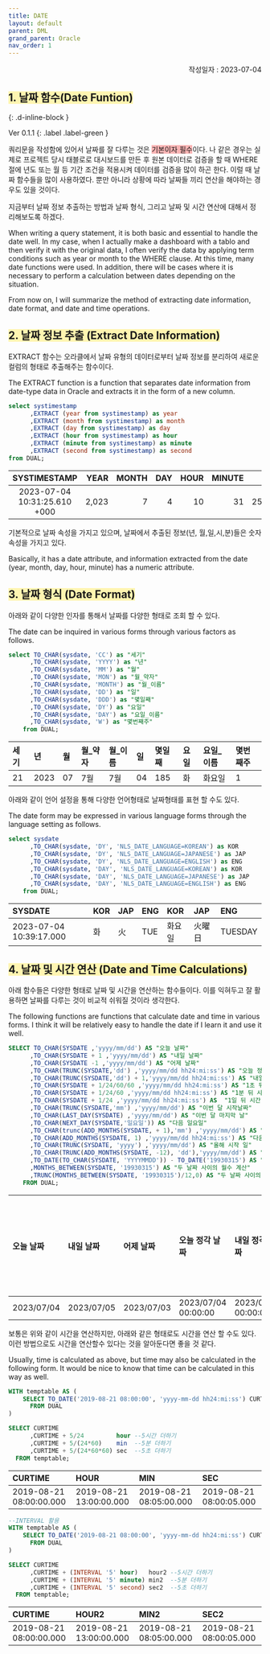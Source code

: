 ```yaml
---
title: DATE
layout: default
parent: DML
grand_parent: Oracle
nav_order: 1
---
```

<div style="text-align: right;">
작성일자 : 2023-07-04
</div>

## <span style="background-color:#FFF5b1">1. 날짜 함수(Date Funtion)</span>
{: .d-inline-block }

Ver 0.1.1
{: .label .label-green }

쿼리문을 작성함에 있어서 날짜를 잘 다루는 것은 <span style="background-color:#FAB4B4">기본이자 필수</span>이다. 나 같은 경우는 실제로 프로젝트 당시 태블로로 대시보드를 만든 후 원본 데이터로 검증을 할 때 WHERE 절에 년도 또는 월 등 기간 조건을 적용시켜 데이터를 검증을 많이 하곤 한다. 이럴 때 날짜 함수들을 많이 사용하였다. 뿐만 아니라 상황에 따라 날짜들 끼리 연산을 해야하는 경우도 있을 것이다.

지금부터 날짜 정보 추출하는 방법과 날짜 형식, 그리고 날짜 및 시간 연산에 대해서 정리해보도록 하겠다.

When writing a query statement, it is both basic and essential to handle the date well. In my case, when I actually make a dashboard with a tablo and then verify it with the original data, I often verify the data by applying term conditions such as year or month to the WHERE clause. At this time, many date functions were used. In addition, there will be cases where it is necessary to perform a calculation between dates depending on the situation.

From now on, I will summarize the method of extracting date information, date format, and date and time operations.

## <span style="background-color:#FFF5b1">2. 날짜 정보 추출 (Extract Date Information)</span>
EXTRACT 함수는 오라클에서 날짜 유형의 데이터로부터 날짜 정보를 분리하여 새로운 컬럼의 형태로 추출해주는 함수이다.

The EXTRACT function is a function that separates date information from date-type data in Oracle and extracts it in the form of a new column.

```sql
select systimestamp
      ,EXTRACT (year from systimestamp) as year
      ,EXTRACT (month from systimestamp) as month
      ,EXTRACT (day from systimestamp) as day
      ,EXTRACT (hour from systimestamp) as hour
      ,EXTRACT (minute from systimestamp) as minute
      ,EXTRACT (second from systimestamp) as second
from DUAL;
```


| SYSTIMESTAMP | YEAR | MONTH | DAY | HOUR | MINUTE | SECOND |
|:------------------------------:|---:|----:|--:|---:|-----:|-----:|
|2023-07-04 10:31:25.610 +000|2,023|7|4|10|31|25.610123|


기본적으로 날짜 속성을 가지고 있으며, 날짜에서 추출된 정보(년, 월,일,시,분)들은 숫자 속성을 가지고 있다. 

Basically, it has a date attribute, and information extracted from the date (year, month, day, hour, minute) has a numeric attribute.

## <span style="background-color:#FFF5b1">3. 날짜 형식 (Date Format)</span>
아래와 같이 다양한 인자를 통해서 날짜를 다양한 형태로 조회 할 수 있다.

The date can be inquired in various forms through various factors as follows.

```sql
select TO_CHAR(sysdate, 'CC') as "세기"
      ,TO_CHAR(sysdate, 'YYYY') as "년"
      ,TO_CHAR(sysdate, 'MM') as "월"
      ,TO_CHAR(sysdate, 'MON') as "월_약자"
      ,TO_CHAR(sysdate, 'MONTH') as "월_이름"
      ,TO_CHAR(sysdate, 'DD') as "일"
      ,TO_CHAR(sysdate, 'DDD') as "몇일째"
      ,TO_CHAR(sysdate, 'DY') as "요일"
      ,TO_CHAR(sysdate, 'DAY') as "요일_이름"
      ,TO_CHAR(sysdate, 'W') as "몇번째주"
    from DUAL;
```



|세기 |년   |월|월_약자|월_이름|일|몇일째|요일|요일_이름|몇번째주| 
|:---|:---|:---|:---|:---|:---|:---|:---|:---|:---| 
|21|2023|07|7월|7월|04|185|화|화요일|1| 



아래와 같이 언어 설정을 통해 다양한 언어형태로 날짜형태를 표현 할 수도 있다.

The date form may be expressed in various language forms through the language setting as follows.
```sql
select sysdate
      ,TO_CHAR(sysdate, 'DY', 'NLS_DATE_LANGUAGE=KOREAN') as KOR
      ,TO_CHAR(sysdate, 'DY', 'NLS_DATE_LANGUAGE=JAPANESE') as JAP
      ,TO_CHAR(sysdate, 'DY', 'NLS_DATE_LANGUAGE=ENGLISH') as ENG
      ,TO_CHAR(sysdate, 'DAY', 'NLS_DATE_LANGUAGE=KOREAN') as KOR
      ,TO_CHAR(sysdate, 'DAY', 'NLS_DATE_LANGUAGE=JAPANESE') as JAP
      ,TO_CHAR(sysdate, 'DAY', 'NLS_DATE_LANGUAGE=ENGLISH') as ENG
    from DUAL;
```


|SYSDATE|KOR|JAP|ENG|KOR|JAP|ENG|
|:---|:---|:---|:---|:---|:---|:---|
|2023-07-04 10:39:17.000|화|火|TUE|화요일|火曜日|TUESDAY|


## <span style="background-color:#FFF5b1">4. 날짜 및 시간 연산 (Date and Time Calculations)</span>
아래 함수들은 다양한 형태로 날짜 및 시간을 연산하는 함수들이다. 이를 익혀두고 잘 활용하면 날짜를 다루는 것이 비교적 쉬워질 것이라 생각한다. 

The following functions are functions that calculate date and time in various forms. I think it will be relatively easy to handle the date if I learn it and use it well.

```sql
SELECT TO_CHAR(SYSDATE ,'yyyy/mm/dd') AS "오늘 날짜" 
      ,TO_CHAR(SYSDATE + 1 ,'yyyy/mm/dd') AS "내일 날짜"  
      ,TO_CHAR(SYSDATE -1 ,'yyyy/mm/dd') AS "어제 날짜" 
      ,TO_CHAR(TRUNC(SYSDATE,'dd') ,'yyyy/mm/dd hh24:mi:ss') AS "오늘 정각 날짜"
      ,TO_CHAR(TRUNC(SYSDATE,'dd') + 1,'yyyy/mm/dd hh24:mi:ss') AS "내일 정각 날짜"
      ,TO_CHAR(SYSDATE + 1/24/60/60 ,'yyyy/mm/dd hh24:mi:ss') AS "1초 뒤 시간"
      ,TO_CHAR(SYSDATE + 1/24/60 ,'yyyy/mm/dd hh24:mi:ss') AS "1분 뒤 시간"
      ,TO_CHAR(SYSDATE + 1/24 ,'yyyy/mm/dd hh24:mi:ss') AS  "1일 뒤 시간"
      ,TO_CHAR(TRUNC(SYSDATE,'mm') ,'yyyy/mm/dd') AS "이번 달 시작날짜"
      ,TO_CHAR(LAST_DAY(SYSDATE) ,'yyyy/mm/dd') AS "이번 달 마지막 날"
      ,TO_CHAR(NEXT_DAY(SYSDATE,'일요일')) AS "다음 일요일"
      ,TO_CHAR(trunc(ADD_MONTHS(SYSDATE, + 1),'mm') ,'yyyy/mm/dd') AS "다음 달 시작날짜"
      ,TO_CHAR(ADD_MONTHS(SYSDATE, 1) ,'yyyy/mm/dd hh24:mi:ss') AS "다음달 오늘 날자"
      ,TO_CHAR(TRUNC(SYSDATE, 'yyyy') ,'yyyy/mm/dd') AS "올해 시작 일"
      ,TO_CHAR(TRUNC(ADD_MONTHS(SYSDATE, -12), 'dd'),'yyyy/mm/dd') AS "작년 현재 일"
      ,TO_DATE(TO_CHAR(SYSDATE, 'YYYYMMDD')) - TO_DATE('19930315') AS "두 날짜 사이 일수 계산"
      ,MONTHS_BETWEEN(SYSDATE, '19930315') AS "두 날짜 사이의 월수 계산"
      ,TRUNC(MONTHS_BETWEEN(SYSDATE, '19930315')/12,0) AS "두 날짜 사이의 년수 계산"
	FROM DUAL; 
```


|오늘 날짜|내일 날짜|어제 날짜|오늘 정각 날짜|내일 정각 날짜|1초뒤 시간|1분 뒤 시간|1일 뒤 시간|이번 달 시작 날짜|이번 달 마지막 날|다음 일요일|다음 달 시작 날짜|다음달 오늘 날짜| 올해 시작 일| 작년 현재일| 두 날짜 사이 일수|두 날짜 사이의 월수|두 날짜 사이의 년수|
|:---|:---|:---|:---|:---|:---|:---|:---|:---|:---|:---|:---|:---|:---|:---|-------------:|-------------:|-------------:|
|2023/07/04|2023/07/05|2023/07/03|2023/07/04 00:00:00|2023/07/05 00:00:00|2023/07/04 10:51:28|2023/07/04 10:52:27|2023/07/04 11:51:27|2023/07/01|2023/07/31|23/07/09|2323/08/01|2023/08/04 10:51:27|2023/01/01|2022/07/04|11,068|363.65|30|


보통은 위와 같이 시간을 연산하지만, 아래와 같은 형태로도 시간을 연산 할 수도 있다. 이런 방법으로도 시간을 연산할수 있다는 것을 알아둔다면 좋을 것 같다. 

Usually, time is calculated as above, but time may also be calculated in the following form. It would be nice to know that time can be calculated in this way as well.

```sql
WITH temptable AS (
    SELECT TO_DATE('2019-08-21 08:00:00', 'yyyy-mm-dd hh24:mi:ss') CURTIME 
      FROM DUAL
)

SELECT CURTIME
      ,CURTIME + 5/24         hour --5시간 더하기 
      ,CURTIME + 5/(24*60)    min  --5분 더하기
      ,CURTIME + 5/(24*60*60) sec  --5초 더하기
  FROM temptable;
```


|CURTIME|HOUR|MIN|SEC|
|:---|:---|:---|:---|
|2019-08-21 08:00:00.000|2019-08-21 13:00:00.000|2019-08-21 08:05:00.000|2019-08-21 08:00:05.000|


``` sql
--INTERVAL 활용
WITH temptable AS (
    SELECT TO_DATE('2019-08-21 08:00:00', 'yyyy-mm-dd hh24:mi:ss') CURTIME 
      FROM DUAL
)

SELECT CURTIME
      ,CURTIME + (INTERVAL '5' hour)   hour2 --5시간 더하기 
      ,CURTIME + (INTERVAL '5' minute) min2  --5분 더하기
      ,CURTIME + (INTERVAL '5' second) sec2  --5초 더하기
  FROM temptable;
 ```

|CURTIME|HOUR2|MIN2|SEC2|
|:---|:---|:---|:---|
|2019-08-21 08:00:00.000|2019-08-21 13:00:00.000|2019-08-21 08:05:00.000|2019-08-21 08:00:05.000|
